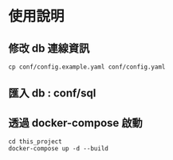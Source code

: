 # 使用說明

## 修改 db 連線資訊
```
cp conf/config.example.yaml conf/config.yaml
```

## 匯入 db : conf/sql

## 透過 docker-compose 啟動
```
cd this_project
docker-compose up -d --build
```
